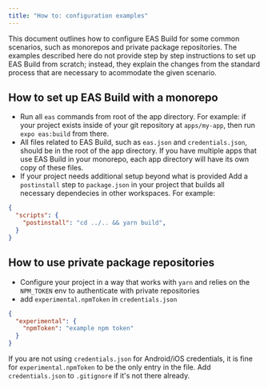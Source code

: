 ```yaml
---
title: "How to: configuration examples"
---
```


This document outlines how to configure EAS Build for some common scenarios, such as monorepos and private package repositories. The examples described here do not provide step by step instructions to set up EAS Build from scratch; instead, they explain the changes from the standard process that are necessary to acommodate the given scenario.

## How to set up EAS Build with a monorepo

- Run all `eas` commands from root of the app directory. For example: if your project exists inside of your git repository at `apps/my-app`, then run `expo eas:build` from there.
- All files related to EAS Build, such as `eas.json` and `credentials.json`, should be in the root of the app directory. If you have multiple apps that use EAS Build in your monorepo, each app directory will have its own copy of these files.
- If your project needs additional setup beyond what is provided Add a `postinstall` step to `package.json` in your project that builds all necessary dependecies in other workspaces. For example:

```json
{
  "scripts": {
    "postinstall": "cd ../.. && yarn build",
  }
}
```

## How to use private package repositories

- Configure your project in a way that works with `yarn` and relies on the `NPM_TOKEN` env to authenticate with private repositories
- add `experimental.npmToken` in `credentials.json`
```json
{
  "experimental": {
    "npmToken": "example npm token"
  }
}
```

If you are not using `credentials.json` for Android/iOS credentials, it is fine for `experimental.npmToken` to be the only entry in the file. Add `credentials.json` to `.gitignore` if it's not there already.

